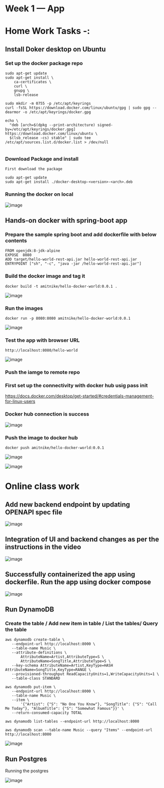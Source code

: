 # Week 1 — App 

# Home Work Tasks -:

## Install Doker desktop on Ubuntu

### Set up the docker package repo

```
sudo apt-get update
sudo apt-get install \
    ca-certificates \
    curl \
    gnupg \
    lsb-release
    
sudo mkdir -m 0755 -p /etc/apt/keyrings
curl -fsSL https://download.docker.com/linux/ubuntu/gpg | sudo gpg --dearmor -o /etc/apt/keyrings/docker.gpg

echo \
  "deb [arch=$(dpkg --print-architecture) signed-by=/etc/apt/keyrings/docker.gpg] https://download.docker.com/linux/ubuntu \
  $(lsb_release -cs) stable" | sudo tee /etc/apt/sources.list.d/docker.list > /dev/null
  
```

### Download Package and install

```
First download the package

sudo apt-get update
sudo apt-get install ./docker-desktop-<version>-<arch>.deb

```

### Running the docker on local

![image](https://user-images.githubusercontent.com/18515029/220299997-d2f1eb82-ade2-4b61-9b00-5d9f34aa182c.png)

## Hands-on docker with spring-boot app

### Prepare the sample spring boot and add dockerfile with below contents

```
FROM openjdk:8-jdk-alpine
EXPOSE  8080
ADD target/hello-world-rest-api.jar hello-world-rest-api.jar
ENTRYPOINT ["sh", "-c", "java -jar /hello-world-rest-api.jar"]

```
### Build the docker image and tag it

```
docker build -t amitnike/hello-docker-world:0.0.1 .
```
![image](https://user-images.githubusercontent.com/18515029/220566237-235ed325-6835-4953-af60-4528c9e29a7e.png)

### Run the images

```
docker run -p 8080:8080 amitnike/hello-docker-world:0.0.1
```
![image](https://user-images.githubusercontent.com/18515029/220566580-1155ebdf-f7bd-46f8-b461-4f96a957f4e8.png)

### Test the app with browser URL

```
http://localhost:8080/hello-world
```
![image](https://user-images.githubusercontent.com/18515029/220564840-0506e2a8-0a5f-4b3b-a4a8-5aef45de2128.png)

### Push the iamge to remote repo

### First set up the connectivity with docker hub usig pass init

https://docs.docker.com/desktop/get-started/#credentials-management-for-linux-users

### Docker hub connection is success

![image](https://user-images.githubusercontent.com/18515029/220569089-f5c90712-c0e8-41c9-b719-a2b5c4b3e3da.png)

### Push the image to docker hub

```
docker push amitnike/hello-docker-world:0.0.1
```
![image](https://user-images.githubusercontent.com/18515029/220569604-34ce6760-948a-4f3a-84b5-7e7038d59951.png)

![image](https://user-images.githubusercontent.com/18515029/220569732-c41b2a47-f99b-4703-8504-bf2856ed773d.png)



# Online class work

## Add new backend endpoint by updating OPENAPI spec file

![image](https://user-images.githubusercontent.com/18515029/220246773-b12fc30d-cf09-4851-aee3-8c43ffff52da.png)

## Integration of UI and backend changes as per the instructions in the video

![image](https://user-images.githubusercontent.com/18515029/220246991-7f27a324-3063-4a0b-a4db-e787033d0ab4.png)


## Successfully containerized the app using dockerfile. Run the app using docker compose 

![image](https://user-images.githubusercontent.com/18515029/220247332-e7a19f88-3a57-4ae1-9227-4af135cee103.png)

## Run DynamoDB

### Create the table / Add new item in table / List the tables/ Query the table

 ```
aws dynamodb create-table \
    --endpoint-url http://localhost:8000 \
    --table-name Music \
    --attribute-definitions \
        AttributeName=Artist,AttributeType=S \
        AttributeName=SongTitle,AttributeType=S \
    --key-schema AttributeName=Artist,KeyType=HASH AttributeName=SongTitle,KeyType=RANGE \
    --provisioned-throughput ReadCapacityUnits=1,WriteCapacityUnits=1 \
    --table-class STANDARD
    
 aws dynamodb put-item \
    --endpoint-url http://localhost:8000 \
    --table-name Music \
    --item \
        '{"Artist": {"S": "No One You Know"}, "SongTitle": {"S": "Call Me Today"}, "AlbumTitle": {"S": "Somewhat Famous"}}' \
    --return-consumed-capacity TOTAL 
    
 aws dynamodb list-tables --endpoint-url http://localhost:8000
 
 aws dynamodb scan --table-name Music --query "Items" --endpoint-url http://localhost:8000

 ```

![image](https://user-images.githubusercontent.com/18515029/220249184-6cf8249d-75e1-40f9-930d-e161280570e9.png)


## Run Postgres

Running the postgres 

![image](https://user-images.githubusercontent.com/18515029/220298000-e1598718-e3ae-4e32-9175-80efec027c25.png)

